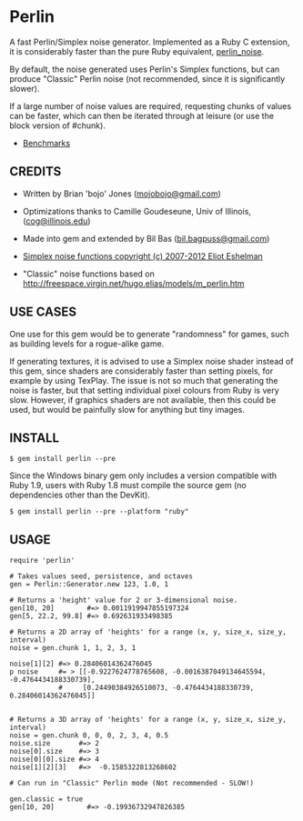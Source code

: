 Perlin
======

A fast Perlin/Simplex noise generator.
Implemented as a Ruby C extension, it is considerably faster than the pure Ruby equivalent, [perlin_noise](https://github.com/junegunn/perlin_noise).

By default, the noise generated uses Perlin's Simplex functions, but can produce "Classic" Perlin noise
(not recommended, since it is significantly slower).

If a large number of noise values are required, requesting chunks of values can be faster, which can then be iterated
through at leisure (or use the block version of #chunk).

- [Benchmarks](https://github.com/Spooner/ruby-perlin/blob/master/bench/benchmarks.txt)

CREDITS
-------

- Written by Brian 'bojo' Jones (mojobojo@gmail.com)
- Optimizations thanks to Camille Goudeseune, Univ of Illinois, (cog@illinois.edu)
- Made into gem and extended by Bil Bas (bil.bagpuss@gmail.com)

- [Simplex noise functions copyright (c) 2007-2012 Eliot Eshelman](http://www.6by9.net/b/2012/02/03/simplex-noise-for-c-and-python)
- "Classic" noise functions based on http://freespace.virgin.net/hugo.elias/models/m_perlin.htm

USE CASES
---------

One use for this gem would be to generate "randomness" for games, such as building levels for a rogue-alike game.

If generating textures, it is advised to use a Simplex noise shader instead of this gem, since shaders are considerably
faster than setting pixels, for example by using TexPlay. The issue is not so much that generating the noise is faster,
but that setting individual pixel colours from Ruby is very slow. However, if graphics shaders are not available, then
this could be used, but would be painfully slow for anything but tiny images.

INSTALL
-------

    $ gem install perlin --pre

Since the Windows binary gem only includes a version compatible with Ruby 1.9, users with Ruby 1.8 must compile
the source gem (no dependencies other than the DevKit).

    $ gem install perlin --pre --platform "ruby"

USAGE
-----

    require 'perlin'

    # Takes values seed, persistence, and octaves
    gen = Perlin::Generator.new 123, 1.0, 1

    # Returns a 'height' value for 2 or 3-dimensional noise.
    gen[10, 20]        #=> 0.0011919947855197324
    gen[5, 22.2, 99.8] #=> 0.692631933498385

    # Returns a 2D array of 'heights' for a range (x, y, size_x, size_y, interval)
    noise = gen.chunk 1, 1, 2, 3, 1

    noise[1][2] #=> 0.28406014362476045
    p noise     #= > [[-0.9227624778765608, -0.0016387049134645594, -0.4764434188330739],
                #     [0.24490384926510073, -0.4764434188330739, 0.28406014362476045]]


    # Returns a 3D array of 'heights' for a range (x, y, size_x, size_y, interval)
    noise = gen.chunk 0, 0, 0, 2, 3, 4, 0.5
    noise.size       #=> 2
    noise[0].size    #=> 3
    noise[0][0].size #=> 4
    noise[1][2][3]   #=>  -0.1585322813268602

    # Can run in "Classic" Perlin mode (Not recommended - SLOW!)

    gen.classic = true
    gen[10, 20]        #=> -0.19936732947826385
